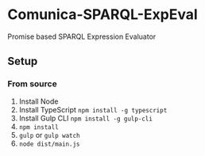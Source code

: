 # Comunica-SPARQL-ExpEval
Promise based SPARQL Expression Evaluator

## Setup

### From source

1. Install Node
2. Install TypeScript `npm install -g typescript`
3. Install Gulp CLI `npm install -g gulp-cli`
4. `npm install`
5. `gulp` or `gulp watch`
6. `node dist/main.js`
